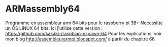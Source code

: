# ARMassembly64
Programme en assembleur arm 64 bits pour le raspberry pi 3B+ 
Necessitte un OS LINUX 64 bits.
Ici j'utilise cette version : https://github.com/sakaki-/raspbian-nspawn-64
Pour les explications, voir mon blog http://assembleurarmpi.blogspot.com/ à partir du chapitre 66.
